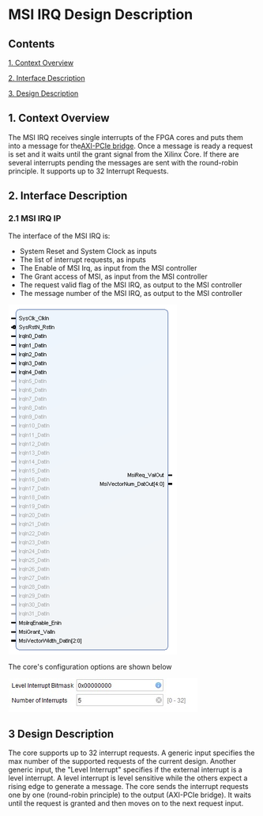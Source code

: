 # MSI IRQ Design Description
## Contents

[1. Context Overview](#1-context-overview)

[2. Interface Description](#2-interface-description)

[3. Design Description](#3-design-description)

## 1. Context Overview
The MSI IRQ receives single interrupts of the FPGA cores and puts them into a message for the[AXI-PCIe bridge](https://www.xilinx.com/products/intellectual-property/axi_pcie.html).
Once a message is ready a request is set and it waits until the grant signal from the Xilinx Core. If there are several interrupts pending the messages are sent with the round-robin principle. 
It supports up to 32 Interrupt Requests. 

## 2. Interface Description
### 2.1 MSI IRQ IP
The interface of the MSI IRQ is:
- System Reset and System Clock as inputs
- The list of interrupt requests, as inputs
- The Enable of MSI Irq, as input from the MSI controller 
- The Grant access of MSI, as input from the MSI controller
- The request valid flag of the MSI IRQ, as output to the MSI controller
- The message number of the MSI IRQ, as output to the MSI controller
 
![MSI IRQ IP](Additional%20Files/MsiIrqIP.PNG) 

The core's configuration options are shown below

![MSI IRQ Config](Additional%20Files/MsiIrqConfig.PNG) 


## 3 Design Description
The core supports up to 32 interrupt requests. A generic input specifies the max number of the supported requests of the current design. 
Another generic input, the "Level Interrupt" specifies if the external interrupt is a level interrupt.
A level interrupt is level sensitive while the others expect a rising edge to generate a message. 
The core sends the interrupt requests one by one (round-robin principle) to the output (AXI-PCIe bridge). 
It waits until the request is granted and then moves on to the next request input.

